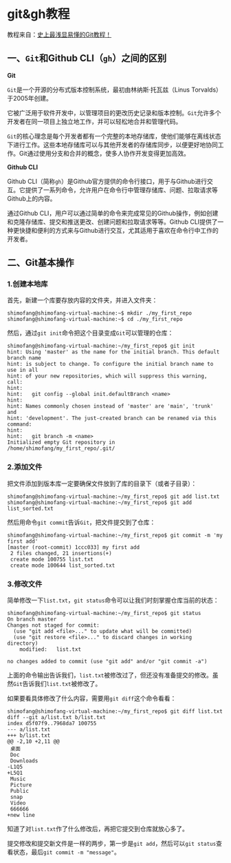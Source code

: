 # git&gh教程

教程来自：[史上最浅显易懂的Git教程！](https://www.liaoxuefeng.com/wiki/896043488029600)


## 一、`Git`和Github CLI（`gh`）之间的区别


**Git**

`Git`是一个开源的分布式版本控制系统，最初由林纳斯·托瓦兹（Linus Torvalds）于2005年创建。

它被广泛用于软件开发中，以管理项目的更改历史记录和版本控制。`Git`允许多个开发者在同一项目上独立地工作，并可以轻松地合并和管理代码。

`Git`的核心理念是每个开发者都有一个完整的本地存储库，使他们能够在离线状态下进行工作。这些本地存储库可以与其他开发者的存储库同步，以便更好地协同工作。Git通过使用分支和合并的概念，使多人协作开发变得更加高效。

**Github CLI**

Github CLI（简称`gh`）是Github官方提供的命令行接口，用于与Github进行交互。它提供了一系列命令，允许用户在命令行中管理存储库、问题、拉取请求等Github上的内容。

通过Github CLI，用户可以通过简单的命令来完成常见的Github操作，例如创建和克隆存储库、提交和推送更改、创建问题和拉取请求等等。Github CLI提供了一种更快捷和便利的方式来与Github进行交互，尤其适用于喜欢在命令行中工作的开发者。

## 二、Git基本操作

### 1.创建本地库

首先，新建一个库要存放内容的文件夹，并进入文件夹：

```shell
shimofang@shimofang-virtual-machine:~$ mkdir ./my_first_repo
shimofang@shimofang-virtual-machine:~$ cd ./my_first_repo
```

然后，通过`git init`命令把这个目录变成`Git`可以管理的仓库：

```shell
shimofang@shimofang-virtual-machine:~/my_first_repo$ git init
hint: Using 'master' as the name for the initial branch. This default branch name
hint: is subject to change. To configure the initial branch name to use in all
hint: of your new repositories, which will suppress this warning, call:
hint: 
hint: 	git config --global init.defaultBranch <name>
hint: 
hint: Names commonly chosen instead of 'master' are 'main', 'trunk' and
hint: 'development'. The just-created branch can be renamed via this command:
hint: 
hint: 	git branch -m <name>
Initialized empty Git repository in /home/shimofang/my_first_repo/.git/

```


### 2.添加文件

把文件添加到版本库一定要确保文件放到了库的目录下（或者子目录）：

``` shell
shimofang@shimofang-virtual-machine:~/my_first_repo$ git add list.txt
shimofang@shimofang-virtual-machine:~/my_first_repo$ git add list_sorted.txt
```

然后用命令`git commit`告诉`Git`，把文件提交到了仓库：

```shell
shimofang@shimofang-virtual-machine:~/my_first_repo$ git commit -m 'my first add'
[master (root-commit) 1ccc033] my first add
 2 files changed, 21 insertions(+)
 create mode 100755 list.txt
 create mode 100644 list_sorted.txt
```

### 3.修改文件

简单修改一下`list.txt`，`git status`命令可以让我们时刻掌握仓库当前的状态：

```shell
shimofang@shimofang-virtual-machine:~/my_first_repo$ git status
On branch master
Changes not staged for commit:
  (use "git add <file>..." to update what will be committed)
  (use "git restore <file>..." to discard changes in working directory)
	modified:   list.txt

no changes added to commit (use "git add" and/or "git commit -a")

```

上面的命令输出告诉我们，`list.txt`被修改过了，但还没有准备提交的修改。虽然`Git`告诉我们`list.txt`被修改了。

如果要看具体修改了什么内容，需要用`git diff`这个命令看看：

```shell
shimofang@shimofang-virtual-machine:~/my_first_repo$ git diff list.txt
diff --git a/list.txt b/list.txt
index d5f07f9..7968da7 100755
--- a/list.txt
+++ b/list.txt
@@ -2,10 +2,11 @@
 桌面
 Doc
 Downloads
-L1Q5
+L5Q1
 Music
 Picture
 Public
 snap
 Video
 666666
+new line

```

知道了对`list.txt`作了什么修改后，再把它提交到仓库就放心多了。

提交修改和提交新文件是一样的两步，第一步是`git add`，然后可以`git status`查看状态，最后`git commit -m "message"`。
